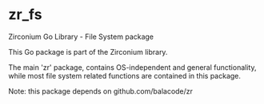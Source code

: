 # zr_fs
Zirconium Go Library - File System package

This Go package is part of the Zirconium library.

The main 'zr' package, contains OS-independent and general functionality, while most file system related functions are contained in this package.

Note: this package depends on github.com/balacode/zr
